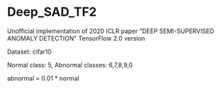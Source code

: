 # Deep_SAD_TF2

Unofficial implementation of 2020 ICLR paper "DEEP SEMI-SUPERVISED ANOMALY DETECTION" TensorFlow 2.0 version

Dataset: cifar10

Normal class: 5, Abnormal classes: 6,7,8,9,0

abnormal = 0.01 * normal
